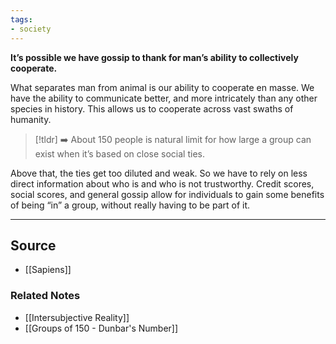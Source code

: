 ```yaml
---
tags:
- society
---
```

**It’s possible we have gossip to thank for man’s ability to collectively cooperate.**

What separates man from animal is our ability to cooperate en masse. We have the ability to communicate better, and more intricately than any other species in history. This allows us to cooperate across vast swaths of humanity.

> [!tldr] ➡️ About 150 people is natural limit for how large a group can exist when it’s based on close social ties.

Above that, the ties get too diluted and weak. So we have to rely on less direct information about who is and who is not trustworthy. Credit scores, social scores, and general gossip allow for individuals to gain some benefits of being “in” a group, without really having to be part of it.

---

## Source
- [[Sapiens]]

### Related Notes
- [[Intersubjective Reality]]
- [[Groups of 150 - Dunbar's Number]]